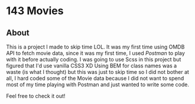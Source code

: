 # 143 Movies

## About

This is a project I made to skip time LOL. It was my first time using OMDB API to fetch movie data, since it was my first time, I used _Postman_ to play with it before actually coding. I was going to use Scss in this project but figured that I'd use vanilla CSS3 XD Using BEM for class names was a waste (is what I thought) but this was just to skip time so I did not bother at all, I hard coded some of the Movie data because I did not want to spend most of my time playing with Postman and just wanted to write some code.

Feel free to check it out!
